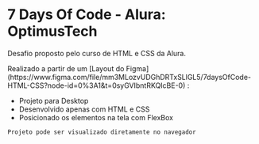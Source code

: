 # 7 Days Of Code - Alura: OptimusTech

<p>Desafio proposto pelo curso de HTML e CSS da Alura.</p>
Realizado a partir de um [Layout do Figma](https://www.figma.com/file/mm3MLozvUDGhDRTxSLlGL5/7daysOfCode-HTML-CSS?node-id=0%3A1&t=0syGVIbntRKQIcBE-0) :

- Projeto para Desktop
- Desenvolvido apenas com HTML e CSS
- Posicionado os elementos na tela com FlexBox

```
Projeto pode ser visualizado diretamente no navegador
```
